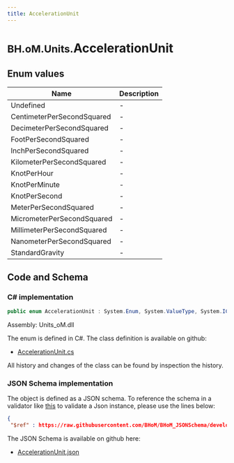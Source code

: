 ```yaml
---
title: AccelerationUnit
---
```


# <small>BH.oM.Units.</small>**AccelerationUnit**



## Enum values

| Name            | Description                                                    |
|-----------------|----------------------------------------------------------------|
| Undefined |  -  |
| CentimeterPerSecondSquared |  -  |
| DecimeterPerSecondSquared |  -  |
| FootPerSecondSquared |  -  |
| InchPerSecondSquared |  -  |
| KilometerPerSecondSquared |  -  |
| KnotPerHour |  -  |
| KnotPerMinute |  -  |
| KnotPerSecond |  -  |
| MeterPerSecondSquared |  -  |
| MicrometerPerSecondSquared |  -  |
| MillimeterPerSecondSquared |  -  |
| NanometerPerSecondSquared |  -  |
| StandardGravity |  -  |


## Code and Schema

### C# implementation

``` C# title="C#"
public enum AccelerationUnit : System.Enum, System.ValueType, System.IComparable, System.ISpanFormattable, System.IFormattable, System.IConvertible
```

Assembly: Units_oM.dll

The enum is defined in C#. The class definition is available on github:

- [AccelerationUnit.cs](https://github.com/BHoM/Localisation_Toolkit/blob/develop/Units_oM/Enums\AccelerationUnit.cs)

All history and changes of the class can be found by inspection the history.
### JSON Schema implementation

The object is defined as a JSON schema. To reference the schema in a validator like [this](https://www.jsonschemavalidator.net/) to validate a Json instance, please use the lines below:

``` json title="JSON Schema"
{
 "$ref" : https://raw.githubusercontent.com/BHoM/BHoM_JSONSchema/develop/Units_oM/AccelerationUnit.json}
```

The JSON Schema is available on github here:

- [AccelerationUnit.json](https://github.com/BHoM/BHoM_JSONSchema/blob/develop/Units_oM/AccelerationUnit.json)
